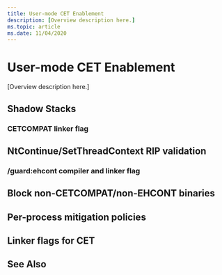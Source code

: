 ```yaml
---
title: User-mode CET Enablement
description: [Overview description here.]
ms.topic: article
ms.date: 11/04/2020
---
```


# User-mode CET Enablement

[Overview description here.]

## Shadow Stacks



### CETCOMPAT linker flag



##	NtContinue/SetThreadContext RIP validation



###	/guard:ehcont compiler and linker flag



##	Block non-CETCOMPAT/non-EHCONT binaries



##	Per-process mitigation policies



##	Linker flags for CET



## See Also


